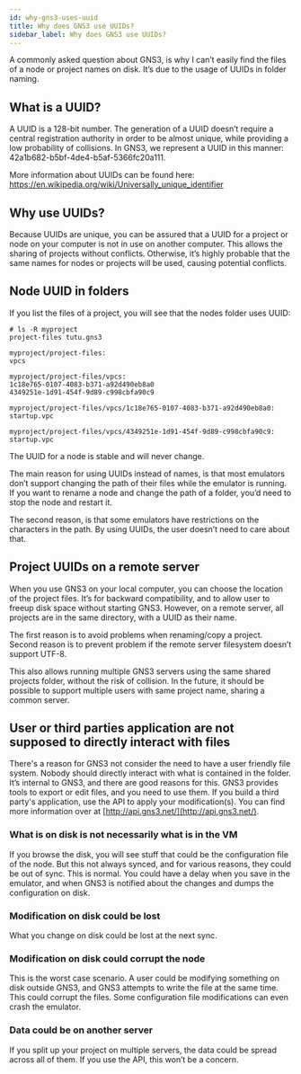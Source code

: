 ```yaml
---
id: why-gns3-uses-uuid
title: Why does GNS3 use UUIDs?
sidebar_label: Why does GNS3 use UUIDs?
---
```


A commonly asked  question about GNS3, is why I can’t easily find the files of a node or project names on disk. It’s due to the usage of UUIDs in folder naming.

## What is a UUID?
A UUID is a 128-bit number. The generation of a UUID doesn’t require a central registration authority in order to be almost unique, while providing a low probability of collisions. In GNS3, we represent a UUID in this manner: 42a1b682-b5bf-4de4-b5af-5366fc20a111.

More information about UUIDs can be found here: https://en.wikipedia.org/wiki/Universally_unique_identifier

## Why use UUIDs?
Because UUIDs are unique, you can be assured that a UUID for a project or node on your computer is not in use on another computer. This allows the sharing of projects without conflicts. Otherwise, it’s highly probable that the same names for nodes or projects will be used, causing potential conflicts.  

## Node UUID in folders
If you list the files of a project,  you will see that the nodes folder uses UUID:

```
# ls -R myproject
project-files tutu.gns3

myproject/project-files:
vpcs

myproject/project-files/vpcs:
1c18e765-0107-4083-b371-a92d490eb8a0
4349251e-1d91-454f-9d89-c998cbfa90c9

myproject/project-files/vpcs/1c18e765-0107-4083-b371-a92d490eb8a0:
startup.vpc

myproject/project-files/vpcs/4349251e-1d91-454f-9d89-c998cbfa90c9:
startup.vpc
```

The UUID for a node is stable and will never change.

The main reason for using UUIDs instead of names, is that most emulators don’t support changing the path of their files while the emulator is running. If you want to rename a node and change the path of a folder, you’d need to stop the node and restart it.

The second reason, is that some emulators have restrictions on the characters in the path. By using UUIDs, the user doesn’t need to care about that.

## Project UUIDs on a remote server
When you use GNS3 on your local computer, you can choose the location of the project files. It’s for backward compatibility, and to allow user to freeup  disk space without starting GNS3. However,  on a remote server, all projects are in the same directory,  with a UUID as their name.

The first reason is to avoid problems when renaming/copy a project. Second reason is to prevent problem if the remote server filesystem doesn’t support UTF-8.

This also allows running multiple GNS3 servers using the same shared projects folder,  without the risk of collision. In the future, it should be possible to support multiple users with same project name, sharing a common server.

## User or third parties application are not supposed to directly interact with files
There's a reason for GNS3 not consider the need to have a user friendly file system. Nobody should directly interact with what is contained in the folder. It’s internal to GNS3,  and there are good reasons for this. GNS3 provides tools to export or edit files,  and you need to use them. If you build a third party's application, use the API to apply your modification(s). You can find more information over at [http://api.gns3.net/](http://api.gns3.net/).

### What is on disk is not necessarily what is in the VM
If you browse the disk, you will see stuff that could be the configuration file of the node. But this not always synced, and for various reasons, they could be out of sync. This is normal. You could have a delay when you save in the emulator,  and when GNS3 is notified about the changes and dumps the configuration on disk.

### Modification on disk could be lost
What you change on disk could be lost at the next sync.

### Modification on disk could corrupt the node
This is the worst case scenario. A user could be modifying something on disk outside GNS3, and GNS3 attempts to write the file at the same time. This could corrupt the files. Some configuration file modifications can even crash the emulator.

### Data could be on another server
If you split up your project on multiple servers,  the data could be spread across all of them. If you use the API,  this won’t be a concern.
